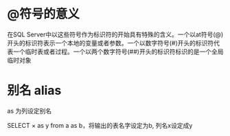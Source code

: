 # @符号的意义

在SQL Server中以这些符号作为标识符的开始具有特殊的含义。一个以at符号(@)开头的标识符表示一个本地的变量或者参数。一个以数字符号(#)开头的标识符代表一个临时表或者过程。一个以两个数字符号(##)开头的标识符标识的是一个全局临时对象

# 别名 alias

as 为列设定别名

SELECT × as y from a as b，将输出的表名字设定为b, 列名x设定成y